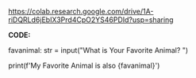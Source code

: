 https://colab.research.google.com/drive/1A-riDQRLd6jEbIX3Prd4CpO2YS46PDId?usp=sharing

**CODE:**

favanimal: str = input("What is Your Favorite Animal? ")

print(f'My Favorite Animal is also {favanimal}')
